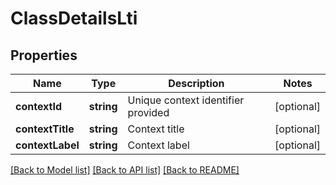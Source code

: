 # ClassDetailsLti

## Properties
Name | Type | Description | Notes
------------ | ------------- | ------------- | -------------
**contextId** | **string** | Unique context identifier provided | [optional] 
**contextTitle** | **string** | Context title | [optional] 
**contextLabel** | **string** | Context label | [optional] 

[[Back to Model list]](../README.md#documentation-for-models) [[Back to API list]](../README.md#documentation-for-api-endpoints) [[Back to README]](../README.md)



